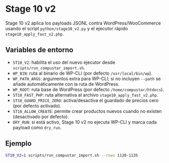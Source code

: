 # Stage 10 v2

Stage 10 v2 aplica los payloads JSONL contra WordPress/WooCommerce usando el script `python/stage10_v2.py` y el ejecutor rápido `stage10_apply_fast_v2.php`.

## Variables de entorno

- `ST10_V2`: habilita el uso del nuevo ejecutor desde `scripts/run_compustar_import.sh`.
- `WP_BIN`: ruta al binario de WP-CLI (por defecto `/usr/local/bin/wp`).
- `WP_PATH_ARGS`: argumentos extra para WP-CLI; si no incluyen `--path` se añade automáticamente con la ruta de WordPress.
- `WP_ROOT`: ruta base de WordPress (por defecto `/home/compustar/htdocs`).
- `ST10_FAST_PHP`: ruta alternativa al archivo `stage10_apply_fast_v2.php`.
- `ST10_GUARD_PRICE_ZERO`: activa/desactiva el guardado de precios cero (por defecto activado).
- `ST10_ALLOW_CREATE`: permite crear productos nuevos cuando no existen (desactivado por defecto).
- `DRY_RUN`: si está activo, Stage 10 v2 no ejecuta WP-CLI y marca cada payload como `dry_run`.

## Ejemplo

```bash
ST10_V2=1 scripts/run_compustar_import.sh --rows 1120-1135
```
